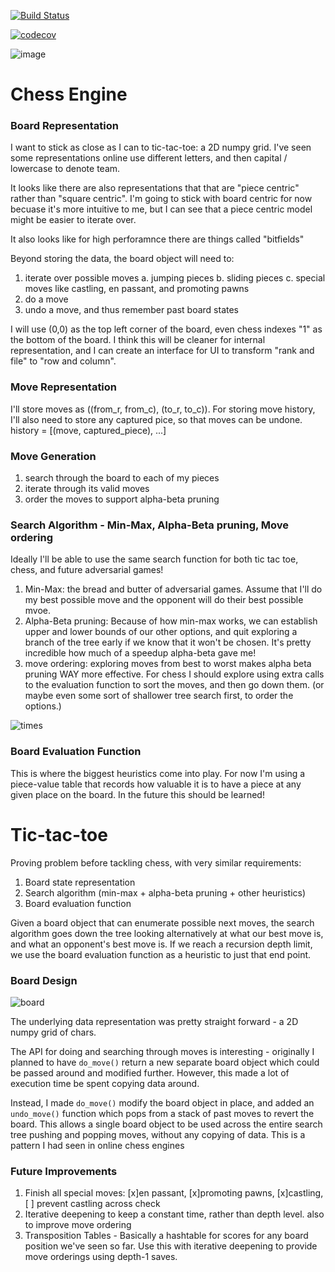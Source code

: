 [![Build Status](https://github.com/eschluntz/chess_engine/actions/workflows/run_tests.yml/badge.svg)](https://github.com/eschluntz/chess_engine/actions)

[![codecov](https://codecov.io/gh/eschluntz/games/branch/master/graph/badge.svg)](https://codecov.io/gh/eschluntz/games)

![image](https://github.com/eschluntz/chess_engine/assets/1383982/2ad3d29e-f857-477c-b23c-3bcc5136f251)


# Chess Engine

### Board Representation

I want to stick as close as I can to tic-tac-toe: a 2D numpy grid. I've seen some representations online use different letters, and then capital / lowercase to denote team.

It looks like there are also representations that that are "piece centric" rather than "square centric". I'm going to stick with board centric for now becuase it's more intuitive to me, but I can see that a piece centric model might be easier to iterate over.

It also looks like for high perforamnce there are things called "bitfields"

Beyond storing the data, the board object will need to:

1. iterate over possible moves
  a. jumping pieces
  b. sliding pieces
  c. special moves like castling, en passant, and promoting pawns
2. do a move
3. undo a move, and thus remember past board states

I will use (0,0) as the top left corner of the board, even chess indexes "1" as the bottom of the board. I think this will be cleaner for internal representation, and I can create an interface for UI to transform "rank and file" to "row and column".

### Move Representation

I'll store moves as ((from_r, from_c), (to_r, to_c)).
For storing move history, I'll also need to store any captured pice, so that moves can be undone.
history = [(move, captured_piece), ...]

### Move Generation

1. search through the board to each of my pieces
2. iterate through its valid moves
3. order the moves to support alpha-beta pruning

### Search Algorithm - Min-Max, Alpha-Beta pruning, Move ordering

Ideally I'll be able to use the same search function for both tic tac toe, chess, and future adversarial games!

1. Min-Max: the bread and butter of adversarial games. Assume that I'll do my best possible move and the opponent will do their best possible mvoe.
2. Alpha-Beta pruning: Because of how min-max works, we can establish upper and lower bounds of our other options, and quit exploring a branch of the tree early if we know that it won't be chosen. It's pretty incredible how much of a speedup alpha-beta gave me!
3. move ordering: exploring moves from best to worst makes alpha beta pruning WAY more effective. For chess I should explore using extra calls to the evaluation function to sort the moves, and then go down them. (or maybe even some sort of shallower tree search first, to order the options.)

![times](https://github.com/eschluntz/games/blob/master/time_graph.png?raw=true)

### Board Evaluation Function

This is where the biggest heuristics come into play. For now I'm using a piece-value table that records how valuable it is to have a piece at any given place on the board. In the future this should be learned!


# Tic-tac-toe

Proving problem before tackling chess, with very similar requirements:

1. Board state representation
2. Search algorithm (min-max + alpha-beta pruning + other heuristics)
3. Board evaluation function

Given a board object that can enumerate possible next moves, the search algorithm goes down the tree looking alternatively at what our best move is, and what an opponent's best move is. If we reach a recursion depth limit, we use the board evaluation function as a heuristic to just that end point.

### Board Design

![board](https://github.com/eschluntz/games/blob/master/display.png?raw=true)

The underlying data representation was pretty straight forward - a 2D numpy grid of chars.

The API for doing and searching through moves is interesting - originally I planned to have
`do_move()` return a new separate board object which could be passed around and modified further. However, this made a lot of execution time be spent copying data around.

Instead, I made `do_move()` modify the board object in place, and added an `undo_move()` function which pops from a stack of past moves to revert the board. This allows a single board object to be used across the entire search tree pushing and popping moves, without any copying of data. This is a pattern I had seen in online chess engines


### Future Improvements

1. Finish all special moves: [x]en passant, [x]promoting pawns, [x]castling, [ ] prevent castling across check
2. Iterative deepening to keep a constant time, rather than depth level. also to improve move ordering
3. Transposition Tables - Basically a hashtable for scores for any board position we've seen so far. Use this with iterative deepening to provide move orderings using depth-1 saves.
